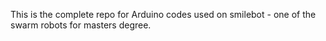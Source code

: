 This is the complete repo for Arduino codes used on smilebot - one of the swarm robots for masters degree.
